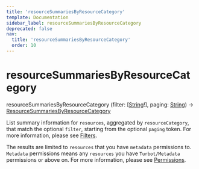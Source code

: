 ```yaml
---
title: 'resourceSummariesByResourceCategory'
template: Documentation
sidebar_label: resourceSummariesByResourceCategory
deprecated: false
nav:
  title: 'resourceSummariesByResourceCategory'
  order: 10
---
```


# resourceSummariesByResourceCategory

<div className="pb-4 font-roboto-slab text-lg"><span className="font-bold">resourceSummariesByResourceCategory</span> <span style={{'fontWeight':400,'fontSize':'0.85em'}}>(filter: [<a href="/guardrails/docs/reference/graphql/scalar/String">String</a>!], paging: <a href="/guardrails/docs/reference/graphql/scalar/String">String</a>) &rarr; <a href="/guardrails/docs/reference/graphql/object/ResourceSummariesByResourceCategory">ResourceSummariesByResourceCategory</a></span>
</div>



List summary information for `resources`, aggregated by `resourceCategory`, that match the optional `filter`, starting from the optional `paging` token. For more information, please see [Filters](https://turbot.com/guardrails/docs/reference/filter).

The results are limited to `resources` that you have `metadata` permissions to. `Metadata` permissions means any `resources` you have `Turbot/Metadata` permissions or above on. For more information, please see [Permissions](https://turbot.com/guardrails/docs/concepts/iam/permissions).